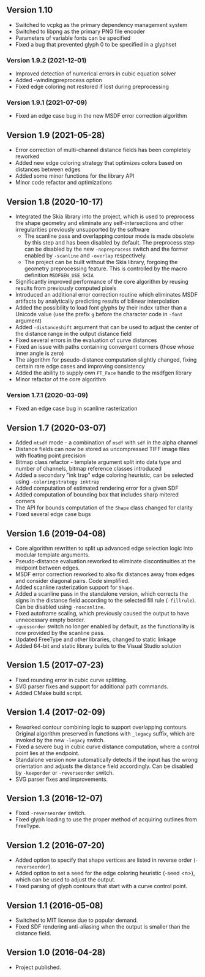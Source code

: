 
## Version 1.10

- Switched to vcpkg as the primary dependency management system
- Switched to libpng as the primary PNG file encoder
- Parameters of variable fonts can be specified
- Fixed a bug that prevented glyph 0 to be specified in a glyphset

### Version 1.9.2 (2021-12-01)

- Improved detection of numerical errors in cubic equation solver
- Added -windingpreprocess option
- Fixed edge coloring not restored if lost during preprocessing

### Version 1.9.1 (2021-07-09)

- Fixed an edge case bug in the new MSDF error correction algorithm

## Version 1.9 (2021-05-28)

- Error correction of multi-channel distance fields has been completely reworked
- Added new edge coloring strategy that optimizes colors based on distances between edges
- Added some minor functions for the library API
- Minor code refactor and optimizations

## Version 1.8 (2020-10-17)

- Integrated the Skia library into the project, which is used to preprocess the shape geometry and eliminate any self-intersections and other irregularities previously unsupported by the software
    - The scanline pass and overlapping contour mode is made obsolete by this step and has been disabled by default. The preprocess step can be disabled by the new `-nopreprocess` switch and the former enabled by `-scanline` and `-overlap` respectively.
    - The project can be built without the Skia library, forgoing the geometry preprocessing feature. This is controlled by the macro definition `MSDFGEN_USE_SKIA`
- Significantly improved performance of the core algorithm by reusing results from previously computed pixels
- Introduced an additional error correction routine which eliminates MSDF artifacts by analytically predicting results of bilinear interpolation
- Added the possibility to load font glyphs by their index rather than a Unicode value (use the prefix `g` before the character code in `-font` argument)
- Added `-distanceshift` argument that can be used to adjust the center of the distance range in the output distance field
- Fixed several errors in the evaluation of curve distances
- Fixed an issue with paths containing convergent corners (those whose inner angle is zero)
- The algorithm for pseudo-distance computation slightly changed, fixing certain rare edge cases and improving consistency
- Added the ability to supply own `FT_Face` handle to the msdfgen library
- Minor refactor of the core algorithm

### Version 1.7.1 (2020-03-09)

- Fixed an edge case bug in scanline rasterization

## Version 1.7 (2020-03-07)

- Added `mtsdf` mode - a combination of `msdf` with `sdf` in the alpha channel
- Distance fields can now be stored as uncompressed TIFF image files with floating point precision
- Bitmap class refactor - template argument split into data type and number of channels, bitmap reference classes introduced
- Added a secondary "ink trap" edge coloring heuristic, can be selected using `-coloringstrategy inktrap`
- Added computation of estimated rendering error for a given SDF
- Added computation of bounding box that includes sharp mitered corners
- The API for bounds computation of the `Shape` class changed for clarity
- Fixed several edge case bugs

## Version 1.6 (2019-04-08)

- Core algorithm rewritten to split up advanced edge selection logic into modular template arguments.
- Pseudo-distance evaluation reworked to eliminate discontinuities at the midpoint between edges.
- MSDF error correction reworked to also fix distances away from edges and consider diagonal pairs. Code simplified.
- Added scanline rasterization support for `Shape`.
- Added a scanline pass in the standalone version, which corrects the signs in the distance field according to the selected fill rule (`-fillrule`). Can be disabled using `-noscanline`.
- Fixed autoframe scaling, which previously caused the output to have unnecessary empty border.
- `-guessorder` switch no longer enabled by default, as the functionality is now provided by the scanline pass.
- Updated FreeType and other libraries, changed to static linkage
- Added 64-bit and static library builds to the Visual Studio solution

## Version 1.5 (2017-07-23)

- Fixed rounding error in cubic curve splitting.
- SVG parser fixes and support for additional path commands.
- Added CMake build script.

## Version 1.4 (2017-02-09)

- Reworked contour combining logic to support overlapping contours. Original algorithm preserved in functions with `_legacy` suffix, which are invoked by the new `-legacy` switch.
- Fixed a severe bug in cubic curve distance computation, where a control point lies at the endpoint.
- Standalone version now automatically detects if the input has the wrong orientation and adjusts the distance field accordingly. Can be disabled by `-keeporder` or `-reverseorder` switch.
- SVG parser fixes and improvements.

## Version 1.3 (2016-12-07)

- Fixed `-reverseorder` switch.
- Fixed glyph loading to use the proper method of acquiring outlines from FreeType.

## Version 1.2 (2016-07-20)

- Added option to specify that shape vertices are listed in reverse order (`-reverseorder`).
- Added option to set a seed for the edge coloring heuristic (-seed \<n\>), which can be used to adjust the output.
- Fixed parsing of glyph contours that start with a curve control point.

## Version 1.1 (2016-05-08)

- Switched to MIT license due to popular demand.
- Fixed SDF rendering anti-aliasing when the output is smaller than the distance field.

## Version 1.0 (2016-04-28)

- Project published.
